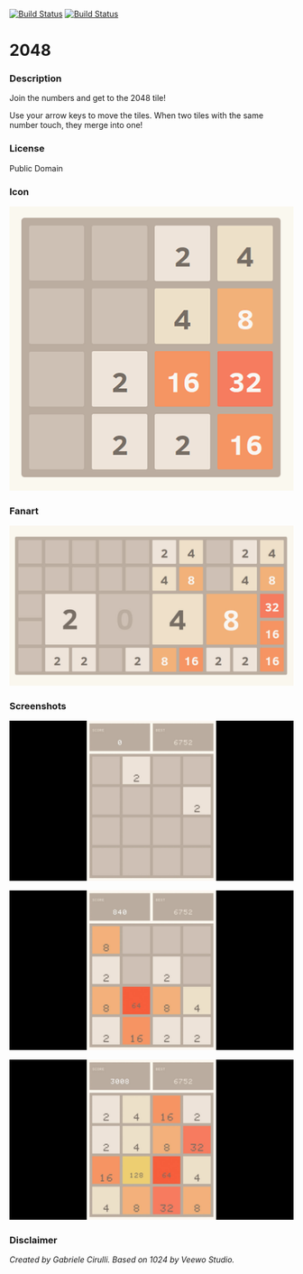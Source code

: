 [![Build Status](https://travis-ci.org/kodi-game/game.libretro.2048.svg?branch=master)](https://travis-ci.org/kodi-game/game.libretro.2048)
[![Build Status](https://ci.appveyor.com/api/projects/status/github/kodi-game/game.libretro.2048?svg=true)](https://ci.appveyor.com/project/kodi-game/game-libretro-2048)

# 2048

### Description
Join the numbers and get to the 2048 tile!

Use your arrow keys to move the tiles. When two tiles with the same number touch, they merge into one!

### License
Public Domain

### Icon

![Icon](game.libretro.2048/resources/icon.png)

### Fanart

![Fanart](game.libretro.2048/resources/fanart.jpg)

### Screenshots

![Screenshot](game.libretro.2048/resources/screenshot-01.jpg)

![Screenshot](game.libretro.2048/resources/screenshot-02.jpg)

![Screenshot](game.libretro.2048/resources/screenshot-03.jpg)


### Disclaimer

*Created by Gabriele Cirulli. Based on 1024 by Veewo Studio.*


